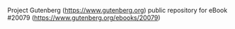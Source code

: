 Project Gutenberg (https://www.gutenberg.org) public repository for eBook #20079 (https://www.gutenberg.org/ebooks/20079)
